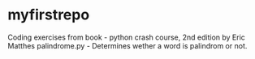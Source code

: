 # myfirstrepo
Coding exercises from book - python crash course, 2nd edition by Eric Matthes
palindrome.py - Determines wether a word is palindrom or not.